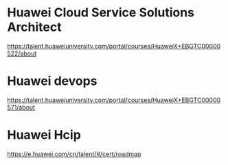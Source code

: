 # Huawei Cloud Service Solutions Architect
https://talent.huaweiuniversity.com/portal/courses/HuaweiX+EBGTC00000522/about

# Huawei devops
https://talent.huaweiuniversity.com/portal/courses/HuaweiX+EBGTC00000571/about

# Huawei Hcip
https://e.huawei.com/cn/talent/#/cert/roadmap
